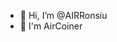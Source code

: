 - 👋 Hi, I’m @AIRRonsiu
- 🌝 I'm AirCoiner
<!---
AIRRonsiu/AIRRonsiu is a ✨ special ✨ repository because its `README.md` (this file) appears on your GitHub profile.
You can click the Preview link to take a look at your changes.
--->
